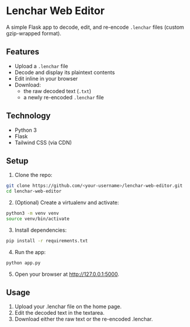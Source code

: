 # Lenchar Web Editor

A simple Flask app to decode, edit, and re-encode `.lenchar` files (custom gzip-wrapped format).

## Features

- Upload a `.lenchar` file
- Decode and display its plaintext contents
- Edit inline in your browser
- Download:
  - the raw decoded text (`.txt`)
  - a newly re-encoded `.lenchar` file

## Technology

- Python 3
- Flask
- Tailwind CSS (via CDN)

## Setup

1. Clone the repo:
```bash
git clone https://github.com/<your-username>/lenchar-web-editor.git
cd lenchar-web-editor
```
2.	(Optional) Create a virtualenv and activate:
```bash
python3 -m venv venv
source venv/bin/activate
```
3. Install dependencies:
```bash
pip install -r requirements.txt
```
4.	Run the app:
```bash
python app.py
```
5.	Open your browser at http://127.0.0.1:5000.

## Usage

1.	Upload your .lenchar file on the home page.
2.	Edit the decoded text in the textarea.
3.	Download either the raw text or the re-encoded .lenchar.





